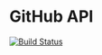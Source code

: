 # GitHub API
[![Build Status](https://travis-ci.org/Asupkay/GitHubApi567.svg?branch=HW05a_Mocking)](https://travis-ci.org/Asupkay/GitHubApi567)
